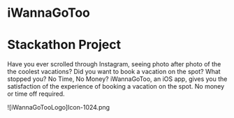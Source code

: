 # iWannaGoToo

# Stackathon Project

Have you ever scrolled through Instagram, seeing photo after photo of the the coolest vacations?
Did you want to book a vacation on the spot?
What stopped you? No Time, No Money?
iWannaGoToo, an iOS app, gives you the satisfaction of the experience of booking a vacation on the spot. No money or time off required.


![iWannaGoTooLogo]Icon-1024.png
